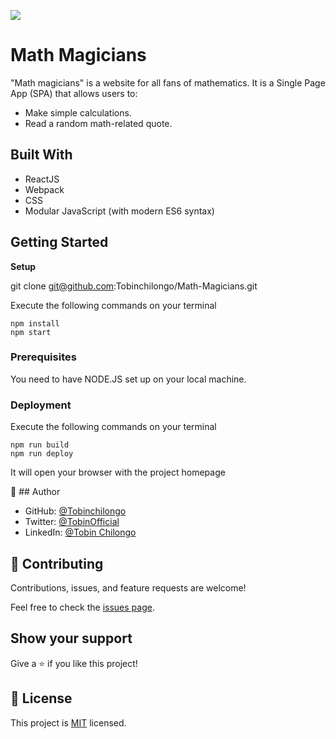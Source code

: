 ![](https://img.shields.io/badge/Microverse-blueviolet)

# Math Magicians

"Math magicians" is a website for all fans of mathematics. It is a Single Page App (SPA) that allows users to:

- Make simple calculations.
- Read a random math-related quote.

## Built With

- ReactJS
- Webpack
- CSS
- Modular JavaScript (with modern ES6 syntax)

## Getting Started

**Setup**

git clone git@github.com:Tobinchilongo/Math-Magicians.git

Execute the following commands on your terminal
```
npm install
npm start
```

### Prerequisites

You need to have NODE.JS set up on your local machine.


### Deployment

Execute the following commands on your terminal

```
npm run build
npm run deploy
```

It will open your browser with the project homepage

👤 ## Author

- GitHub: [@Tobinchilongo](https://github.com/Tobinchilongo)
- Twitter: [@TobinOfficial](https://twitter.com/Tobin_Official)
- LinkedIn: [@Tobin Chilongo](https://www.linkedin.com/in/tobin-chilongo-a6736415a/)
## 🤝 Contributing

Contributions, issues, and feature requests are welcome!

Feel free to check the [issues page](../../issues/).

## Show your support

Give a ⭐️ if you like this project!

## 📝 License

This project is [MIT](./MIT.md) licensed.